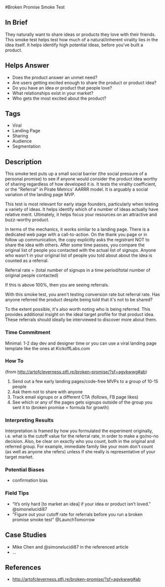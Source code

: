 #Broken Promise Smoke Test

## In Brief

They naturally want to share ideas or products they love with their friends. This smoke test helps test how much of a natural/inherent virality lies in the idea itself. It helps identify high potential ideas, before you've built a product. 

## Helps Answer
 * Does the product answer an unmet need?
 * Are users getting excited enough to share the product or product idea?
 * Do you have an idea or product that people love? 
 * What relationships exist in your market? 
 * Who gets the most excited about the product?

## Tags
 * Viral
 * Landing Page
 * Sharing
 * Audience
 * Segmentation

## Description

This smoke test puts up a small social barrier (the social pressure of a personal promise) to see if anyone would consider the product idea worthy of sharing regardless of how developed it is. It tests the virality coefficient, or the "Referral" in Pirate Metrics' AARRR model. It is arguably a social variation of the landing page MVP. 

This test is most relevant for early stage founders, particularly when testing a variety of ideas. It helps identify which of a number of ideas actually have relative merit. Ultimately, it helps focus your resources on an attractive and buzz-worthy product. 

In terms of the mechanics, it works similar to a landing page. There is a dedicated web page with a call-to-action. On the thank you page or in follow up communication, the copy explicitly asks the registrant NOT to share the idea with others. After some time passes, you compare the original list of people you contacted with the actual list of signups. Anyone who wasn't in your original list of people you told about about the idea is counted as a referral. 

Referral rate = (total number of signups in a time period/total number of original people contacted)

If this is above 100%, then you are seeing referrals. 

With this smoke test, you aren't testing conversion rate but referral rate. Has anyone referred the product despite being told that it's not to be shared? 

To the extent possible, it's also worth noting who is being referred. This provides additional insight on the ideal target profile for that product idea. These referrals should ideally be interviewed to discover more about them. 

### Time Commitment

Minimal: 1-2 day dev and designer time or you can use a viral landing page template like the ones at KickoffLabs.com

### How To

(from http://artofcleverness.stfi.re/broken-promise/?sf=agvkwwg#ab)

1. Send out a few early landing pages/code-free MVPs to a group of 10-15 people
2. Ask them not to share with anyone
3. Track email signups or a different CTA (follows, FB page likes)
4. See which or any of the pages gets signups outside of the group you sent it to (broken promise = formula for growth)
 
### Interpreting Results

Interpretation is framed by how you formulated the experiment originally, i.e. what is the cutoff value for the referral rate, in order to make a go/no-no decision. Also, be clear on exactly who you count, both in the original and referred group. For example, immediate family like your mom don't count (as well as anyone she refers) unless if she really is representative of your target market. 

### Potential Biases
* confirmation bias

### Field Tips
 * “It’s only hard [to market an idea] if your idea or product isn’t loved.” @simonelucidi87
 * "Figure out your cutoff rate for referrals before you run a broken promise smoke test" @LaunchTomorrow

## Case Studies
 * Mike Chen and @simonelucidi87 in the referenced article
 * ...
 
## References
 * http://artofcleverness.stfi.re/broken-promise/?sf=agvkwwg#ab